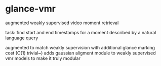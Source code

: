 # glance-vmr
augmented weakly supervised video moment retrieval

task: find start and end timestamps for a moment described by a natural language query

augmented to match weakly supervision with additional glance marking cost (O(1) trivial~) 
adds gaussian aligment module to weakly supervised vmr models to make it truly modular 
